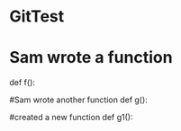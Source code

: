 # GitTest

# Sam wrote a function
def f():

#Sam wrote another function
def g():

#created a new function
def g1():
